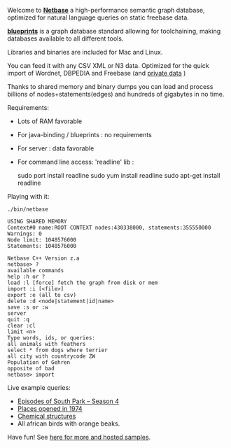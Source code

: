 Welcome to [**Netbase**](https://github.com/pannous/netbase/) 
 a high-performance semantic graph database, optimized for natural language queries on static freebase data.

[**blueprints**](https://github.com/tinkerpop/blueprints) is a graph database standard allowing for toolchaining, making databases available to all different tools.

Libraries and binaries are included for Mac and Linux.

You can feed it with any CSV XML or N3 data.
Optimized for the quick import of Wordnet, DBPEDIA and Freebase (and 
[private data](https://github.com/pannous/lang) )

Thanks to shared memory and binary dumps you can load and process billions of nodes+statements(edges) and hundreds of gigabytes in no time.

Requirements: 
* Lots of RAM favorable
* For java-binding / blueprints : no requirements
* For server : data favorable
* For command line access: 'readline' lib :

	sudo port install readline
	sudo yum install readline
	sudo apt-get install readline

Playing with it:

`./bin/netbase`

	USING SHARED MEMORY
	Context#0 name:ROOT CONTEXT nodes:430338000, statements:355550000
	Warnings: 0
	Node limit: 1048576000
	Statements: 1048576000
	
	Netbase C++ Version z.a
	netbase> ?
	available commands
	help :h or ?
	load :l [force]	fetch the graph from disk or mem
	import :i [<file>]
	export :e (all to csv)
	delete :d <node|statement|id|name>
	save :s or :w
	server
	quit :q
	clear :cl
	limit <n>
	Type words, ids, or queries:
	all animals with feathers
	select * from dogs where terrier
	all city with countrycode ZW
	Population of Gehren
	opposite of bad
	netbase> import

Live example queries:
* [Episodes of South Park – Season 4](http://netbase.pannous.com/html/South%20Park%20-%20Season%204.Episodes)
* [Places opened in 1974](http://netbase.pannous.com/html/Opened:1974%20Year)
* [Chemical structures](http://netbase.pannous.com/xml/verbose/42636157)
* All african birds with orange beaks.

Have fun! See [here for more and hosted samples](http://www.pannous.info/products/netbase/).